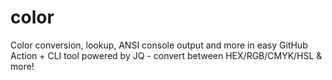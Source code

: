 # color
Color conversion, lookup, ANSI console output and more in easy GitHub Action + CLI tool powered by JQ - convert between HEX/RGB/CMYK/HSL &amp; more!

